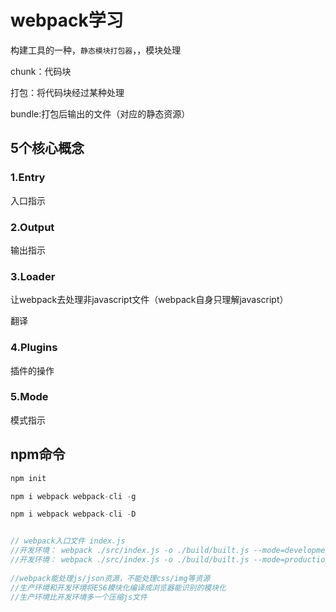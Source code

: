 # webpack学习

构建工具的一种，`静态模块打包器`，，模块处理

chunk：代码块

打包：将代码块经过某种处理

bundle:打包后输出的文件（对应的静态资源）

## 5个核心概念

### 1.Entry

入口指示

### 2.Output

输出指示

### 3.Loader

让webpack去处理非javascript文件（webpack自身只理解javascript）

翻译

### 4.Plugins

插件的操作

### 5.Mode

模式指示

## npm命令

```js
npm init

npm i webpack webpack-cli -g

npm i webpack webpack-cli -D


// webpack入口文件 index.js
//开发环境： webpack ./src/index.js -o ./build/built.js --mode=development
//开发环境： webpack ./src/index.js -o ./build/built.js --mode=production
 
//webpack能处理js/json资源，不能处理css/img等资源
//生产环境和开发环境将ES6模块化编译成浏览器能识别的模块化
//生产环境比开发环境多一个压缩js文件
```

